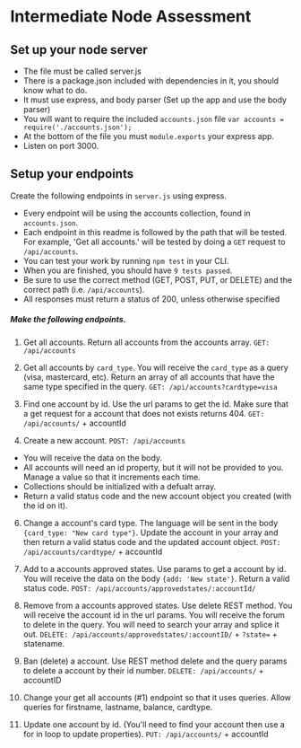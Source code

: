 # Intermediate Node Assessment

## Set up your node server

* The file must be called server.js
* There is a package.json included with dependencies in it, you should know what to do.
* It must use express, and body parser (Set up the app and use the body parser)
* You will want to require the included `accounts.json` file  `var accounts = require('./accounts.json');`
* At the bottom of the file you must `module.exports` your express app.
* Listen on port 3000.


## Setup your endpoints
Create the following endpoints in `server.js` using express.

* Every endpoint will be using the accounts collection, found in `accounts.json`.
* Each endpoint in this readme is followed by the path that will be tested. For example, 'Get all accounts.' will be tested by doing a `GET` request to `/api/accounts`.
* You can test your work by running `npm test` in your CLI.
* When you are finished, you should have `9 tests passed`.
* Be sure to use the correct method (GET, POST, PUT, or DELETE) and the correct path (i.e. `/api/accounts`).
* All responses must return a status of 200, unless otherwise specified

##### Make the following endpoints.

1.  Get all accounts. Return all accounts from the accounts array.
   `GET: /api/accounts`

2.  Get all accounts by `card_type`. You will receive the `card_type` as a query (visa, mastercard, etc).  Return an array of all accounts that have the same type specified in the query.
   `GET: /api/accounts?cardtype=visa`

3. Find one account by id. Use the url params to get the id. Make sure that a get request for a account that does not exists returns 404.
    `GET: /api/accounts/` + accountId

4. Create a new account.  `POST: /api/accounts`

* You will receive the data on the body.  
* All accounts will need an id property, but it will not be provided to you.  Manage a value so that it increments each time.  
* Collections should be initialized with a defualt array.  
* Return a valid status code and the new account object you created (with the id on it).  

6.  Change a account's card type. The language will be sent in the body `{card_type: "New card type"}`. Update the account in your array and then return a valid status code and the updated account object.
   `POST: /api/accounts/cardtype/` + accountId

7.  Add to a accounts approved states. Use params to get a account by id. You will receive the data on the body `{add: 'New state'}`. Return a valid status code.
   `POST: /api/accounts/approvedstates/:accountId/`

8. Remove from a accounts approved states. Use delete REST method. You will receive the account id in the url params. You will receive the forum to delete in the query. You will need to search your array and splice it out.
   `DELETE: /api/accounts/approvedstates/:accountID/` + `?state=` + statename.

9.  Ban (delete) a account. Use REST method delete and the query params to delete a account by their id number.
   `DELETE: /api/accounts/` + accountID

10. Change your get all accounts (#1) endpoint so that it uses queries. Allow queries for firstname, lastname, balance, cardtype.

11. Update one account by id.  (You'll need to find your account then use a for in loop to update properties).
   `PUT: /api/accounts/` + accountId
